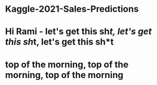 # Kaggle-2021-Sales-Predictions
# Hi Rami - let's get this sh*t, let's get this sh*t, let's get this sh*t
# top of the morning, top of the morning, top of the morning
